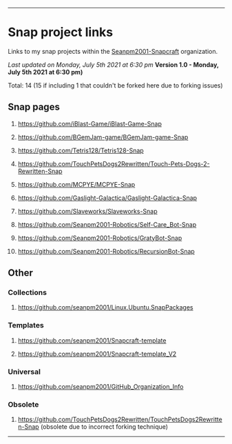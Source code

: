 
***

# Snap project links

Links to my snap projects within the [Seanpm2001-Snapcraft](https://github.com/Seanpm2001-Snapcraft/) organization.

_Last updated on Monday, July 5th 2021 at 6:30 pm_ **Version 1.0 - Monday, July 5th 2021 at 6:30 pm)**

Total: 14 (15 if including 1 that couldn't be forked here due to forking issues) 

## Snap pages

1. https://github.com/iBlast-Game/iBlast-Game-Snap

2. https://github.com/BGemJam-game/BGemJam-game-Snap

3. https://github.com/Tetris128/Tetris128-Snap

4. https://github.com/TouchPetsDogs2Rewritten/Touch-Pets-Dogs-2-Rewritten-Snap

5. https://github.com/MCPYE/MCPYE-Snap

6. https://github.com/Gaslight-Galactica/Gaslight-Galactica-Snap

7. https://github.com/Slaveworks/Slaveworks-Snap

8. https://github.com/Seanpm2001-Robotics/Self-Care_Bot-Snap

9. https://github.com/Seanpm2001-Robotics/GratyBot-Snap

10. https://github.com/Seanpm2001-Robotics/RecursionBot-Snap

## Other

### Collections

1. https://github.com/seanpm2001/Linux.Ubuntu.SnapPackages

### Templates

1. https://github.com/seanpm2001/Snapcraft-template

2. https://github.com/seanpm2001/Snapcraft-template_V2

### Universal

1. https://github.com/seanpm2001/GitHub_Organization_Info

### Obsolete

1. https://github.com/TouchPetsDogs2Rewritten/TouchPetsDogs2Rewritten-Snap (obsolete due to incorrect forking technique)

***
